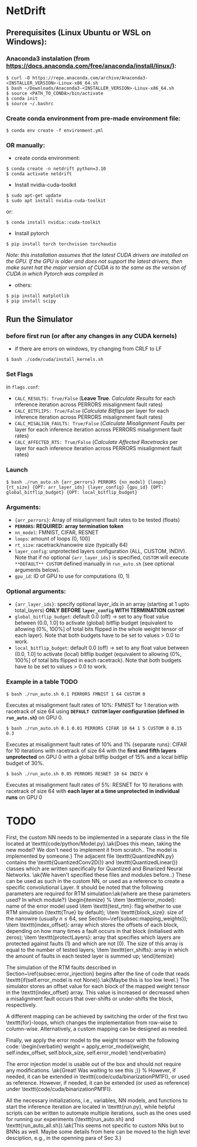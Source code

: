 # NetDrift

## Prerequisites (Linux Ubuntu or WSL on Windows):

### Anaconda3 instalation (from https://docs.anaconda.com/free/anaconda/install/linux/):

```
$ curl -O https://repo.anaconda.com/archive/Anaconda3-<INSTALLER_VERSION>-Linux-x86_64.sh
$ bash ~/Downloads/Anaconda3-<INSTALLER_VERSION>-Linux-x86_64.sh
$ source <PATH_TO_CONDA>/bin/activate
$ conda init
$ source ~/.bashrc
```

### Create conda environment from pre-made environment file:
```
$ conda env create -f environment.yml
```

### OR manually:
- create conda environment:
```
$ conda create -n netdrift python=3.10
$ conda activate netdrift
```

- Install nvidia-cuda-toolkit 
```
$ sudo apt-get update 
$ sudo apt install nvidia-cuda-toolkit
```
or:
```
$ conda install nvidia::cuda-toolkit
```

- Install pytorch
```
$ pip install torch torchvision torchaudio
```

*Note: this installation assumes that the latest CUDA drivers are installed on the GPU.
If the GPU is older and does not support the latest drivers, then make suret hat the major version of CUDA is to the same as the version of CUDA in which Pytorch was compiled in*

- others:
```
$ pip install matplotlib
$ pip install scipy
```

## Run the Simulator

### before first run (or after any changes in any CUDA kernels)
- if there are errors on windows, try changing from CRLF to LF
```
$ bash ./code/cuda/install_kernels.sh
```

### Set Flags
in `flags.conf`:
- `CALC_RESULTS: True/False` (**Leave True**. _Calculate Results_ for each inference iteration across PERRORS misalignment fault rates)
- `CALC_BITFLIPS: True/False` (_Calculate Bitflips_ per layer for each inference iteration across PERRORS misalignment fault rates)
- `CALC_MISALIGN_FAULTS: True/False` (_Calculate Misalignment Faults_ per layer for each inference iteration across PERRORS misalignment fault rates)
- `CALC_AFFECTED_RTS: True/False` (_Calculate Affected Racetracks_ per layer for each inference iteration across PERRORS misalignment fault rates)

### Launch
```
$ bash ./run_auto.sh {arr_perrors} PERRORS {nn_model} {loops} {rt_size} {OPT: arr_layer_ids} {layer_config} {gpu_id} {OPT: global_bitflip_budget} {OPT: local_bitflip_budget}
```

### Arguments:
- `{arr_perrors}`: Array of misalignment fault rates to be tested (floats)
- **`PERRORS`: REQUIRED: array termination token**
- `nn_model`: FMNIST, CIFAR, RESNET
- `loops`: amount of loops (0, 100]
- `rt_size`: racetrack/nanowire size (typically 64)
- `layer_config`: unprotected layers configuration (ALL, CUSTOM, INDIV). Note that if no optional `{arr_layer_ids}` is specified, `CUSTOM` will execute `**DEFAULT** CUSTOM` defined manually in `run_auto.sh` (see optional arguments below).
- `gpu_id`: ID of GPU to use for computations (0, 1) 

### Optional arguments:
- `{arr_layer_ids}`: specify optional layer_ids in an array (starting at 1 upto total_layers) **ONLY BEFORE `layer_config` WITH TERMINATION `CUSTOM`**!
- `global_bitflip_budget`: default 0.0 (off) -> set to any float value between (0.0, 1.0] to activate (global) bitflip budget (equivalent to allowing (0%, 100%] of total bits flipped in the whole weight tensor of each layer). Note that both budgets have to be set to values > 0.0 to work.
- `local_bitflip_budget`: default 0.0 (off) -> set to any float value between (0.0, 1.0] to activate (local) bitflip budget (equivalent to allowing (0%, 100%] of total bits flipped in each racetrack). Note that both budgets have to be set to values > 0.0 to work.

### Example in a table TODO
```
$ bash ./run_auto.sh 0.1 PERRORS FMNIST 1 64 CUSTOM 0
```
Executes at misalignment fault rates of 10%: FMNIST for 1 iteration with racetrack of size 64 using **`DEFAULT CUSTOM` layer configuration (defined in `run_auto.sh`)** on GPU 0.

```
$ bash ./run_auto.sh 0.1 0.01 PERRORS CIFAR 10 64 1 5 CUSTOM 0 0.15 0.3
```
Executes at misalignment fault rates of 10% and 1% (separate runs): CIFAR for 10 iterations with racetrack of size 64 with the **first and fifth layers unprotected** on GPU 0 with a global bitflip budget of 15% and a local bitflip budget of 30%.

```
$ bash ./run_auto.sh 0.05 PERRORS RESNET 10 64 INDIV 0
```
Executes at misalignment fault rates of 5%: RESNET for 10 iterations with racetrack of size 64 with **each layer at a time unprotected in individual runs** on GPU 0

# TODO
First, the custom NN needs to be implemented in a separate class in the file located at \texttt{code/python/Model.py}.\ak{Does this mean, taking the new model? We don't need to implement it from scratch.. The model is implemented by someone.}
The adjacent file \texttt{QuantizedNN.py} contains the \texttt{QuantizedConv2D()} and \texttt{QuantizedLinear()} classes which are written specifically for Quantized and Binarized Neural Networks. \ak{We haven't specified these files and modules before..}
These can be used as such in the custom NN, or used as a reference to create a specific convolutional Layer.
It should be noted that the following parameters are required for RTM simulation:\ak{where are these parameters used? In which module?}
\begin{itemize}
    % \item \texttt{error_model}: name of the error model used
    \item \texttt{test\_rtm}: flag whether to use RTM simulation (\texttt{True} by default);
    \item \texttt{block\_size}: size of the nanowire (usually $n\le64$, see Section~\ref{subsec:mapping_weights});
    \item \texttt{index\_offset}: array which stores the offsets of each block, depending on how many times a fault occurs in that block (initialised with zeros);
    \item \texttt{protectLayers}: array that specifies which layers are protected against faults (1) and which are not (0). The size of this array is equal to the number of tested layers;
    \item \texttt{err\_shifts}: array in which the amount of faults in each tested layer is summed up;
\end{itemize}

The simulation of the RTM faults described in Section~\ref{subsec:error_injection} begins after the line of code that reads \texttt{if(self.error\_model is not None)}.\ak{Maybe this is too low level.}
The simulator stores an offset value for each block of the mapped weight tensor in the \texttt{index\_offset} array. 
This value is increased or decreased when a misalignment fault occurs that over-shifts or under-shifts the block, respectively.

A different mapping can be achieved by switching the order of the first two \texttt{for}-loops, which changes the implementation from row-wise to column-wise.
Alternatively, a custom mapping can be designed as needed.

Finally, we apply the error model to the weight tensor with the following code:
\begin{verbatim}
weight = apply_error_model(weight, self.index_offset,
                           self.block_size, self.error_model)
\end{verbatim}

The error injection model is usable out of the box and should not require any modifications. \ak{Great! Was waiting to see this ;)}
% However, if needed, it can be extended in \texttt{code/cuda/binarizationPM1FI}, or used as reference.
However, if needed, it can be extended (or used as reference) under \texttt{code/cuda/binarizationPM1FI}.

All the necessary initializations, i.e., variables, NN models, and functions to start the inference iteration are located in \texttt{run.py}, while helpful scripts can be written to automate multiple iterations, such as the ones used for running our experiments (\texttt{run\_auto.sh} and \texttt{run\_auto\_all.sh}).\ak{This seems not specific to custom NNs but to BNNs as well. Maybe some details from here can be moved to the high level desciption, e.g., in the openning para of Sec 3.}
